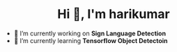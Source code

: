 <h1 align="center">Hi 👋, I'm harikumar</h1>

- 🔭 I’m currently working on **Sign Language Detection**
- 🌱 I’m currently learning **Tensorflow Object Detectoin**

